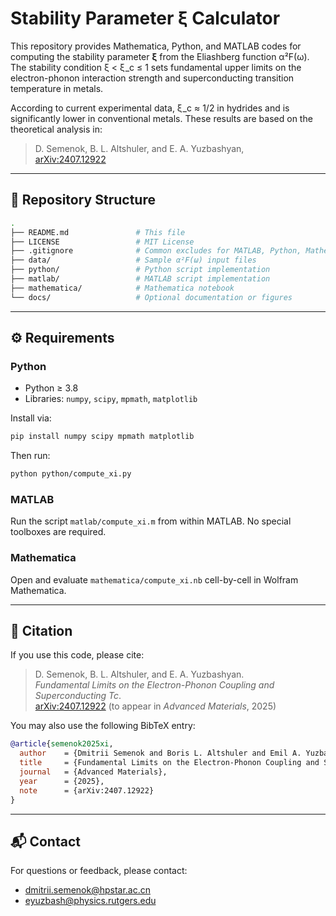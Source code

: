 # Stability Parameter ξ Calculator

This repository provides Mathematica, Python, and MATLAB codes for computing the stability parameter **ξ** from the Eliashberg function α²F(ω). The stability condition ξ < ξ_c ≤ 1 sets fundamental upper limits on the electron-phonon interaction strength and superconducting transition temperature in metals.

According to current experimental data, ξ_c ≈ 1/2 in hydrides and is significantly lower in conventional metals. These results are based on the theoretical analysis in:

> D. Semenok, B. L. Altshuler, and E. A. Yuzbashyan,  
> [arXiv:2407.12922](https://arxiv.org/abs/2407.12922)

---

## 📁 Repository Structure

```bash
.
├── README.md               # This file
├── LICENSE                 # MIT License
├── .gitignore              # Common excludes for MATLAB, Python, Mathematica
├── data/                   # Sample α²F(ω) input files
├── python/                 # Python script implementation
├── matlab/                 # MATLAB script implementation
├── mathematica/            # Mathematica notebook
└── docs/                   # Optional documentation or figures
```

---

## ⚙️ Requirements

### Python

- Python ≥ 3.8
- Libraries: `numpy`, `scipy`, `mpmath`, `matplotlib`

Install via:

```bash
pip install numpy scipy mpmath matplotlib
```

Then run:

```bash
python python/compute_xi.py
```

### MATLAB

Run the script `matlab/compute_xi.m` from within MATLAB. No special toolboxes are required.

### Mathematica

Open and evaluate `mathematica/compute_xi.nb` cell-by-cell in Wolfram Mathematica.

---

## 📝 Citation

If you use this code, please cite:

> D. Semenok, B. L. Altshuler, and E. A. Yuzbashyan.  
> *Fundamental Limits on the Electron-Phonon Coupling and Superconducting Tc*.  
> [arXiv:2407.12922](https://arxiv.org/abs/2407.12922) (to appear in *Advanced Materials*, 2025)

You may also use the following BibTeX entry:

```bibtex
@article{semenok2025xi,
  author    = {Dmitrii Semenok and Boris L. Altshuler and Emil A. Yuzbashyan},
  title     = {Fundamental Limits on the Electron-Phonon Coupling and Superconducting Tc},
  journal   = {Advanced Materials},
  year      = {2025},
  note      = {arXiv:2407.12922}
}
```

---

## 📬 Contact

For questions or feedback, please contact:
- [dmitrii.semenok@hpstar.ac.cn](mailto:dmitrii.semenok@hpstar.ac.cn)
- [eyuzbash@physics.rutgers.edu](mailto:eyuzbash@physics.rutgers.edu)
